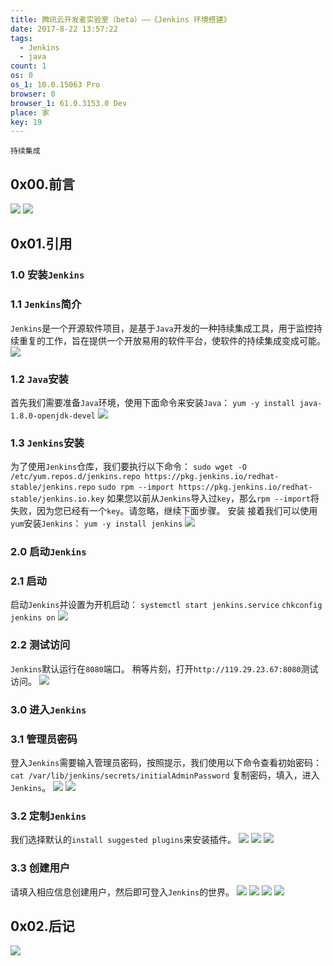 ```yaml
---
title: 腾讯云开发者实验室（beta）——《Jenkins 环境搭建》
date: 2017-8-22 13:57:22
tags:
  - Jenkins
  - java
count: 1
os: 0
os_1: 10.0.15063 Pro
browser: 0
browser_1: 61.0.3153.0 Dev
place: 家
key: 19
---
```

    持续集成
<!-- more -->
## 0x00.前言
![](https://i1.yuangezhizao.cn/Win-10/20170822135216.jpg!webp)
![](https://i1.yuangezhizao.cn/Win-10/20170822135949.jpg!webp)
## 0x01.引用
### 1.0 安装`Jenkins`
### 1.1 `Jenkins`简介
`Jenkins`是一个开源软件项目，是基于`Java`开发的一种持续集成工具，用于监控持续重复的工作，旨在提供一个开放易用的软件平台，使软件的持续集成变成可能。
![](https://i1.yuangezhizao.cn/Win-10/20170822140043.jpg!webp)
### 1.2 `Java`安装
首先我们需要准备`Java`环境，使用下面命令来安装`Java`：
`yum -y install java-1.8.0-openjdk-devel`
![](https://i1.yuangezhizao.cn/Win-10/20170822140523.jpg!webp)

### 1.3 `Jenkins`安装
为了使用`Jenkins`仓库，我们要执行以下命令：
`sudo wget -O /etc/yum.repos.d/jenkins.repo https://pkg.jenkins.io/redhat-stable/jenkins.repo`
`sudo rpm --import https://pkg.jenkins.io/redhat-stable/jenkins.io.key`
如果您以前从`Jenkins`导入过`key`，那么`rpm --import`将失败，因为您已经有一个`key`。请忽略，继续下面步骤。
安装
接着我们可以使用`yum`安装`Jenkins`：
`yum -y install jenkins`
![](https://i1.yuangezhizao.cn/Win-10/20170822141145.jpg!webp)

### 2.0 启动`Jenkins`
### 2.1 启动
启动`Jenkins`并设置为开机启动：
`systemctl start jenkins.service`
`chkconfig jenkins on`
![](https://i1.yuangezhizao.cn/Win-10/20170822141316.jpg!webp)
### 2.2 测试访问
`Jenkins`默认运行在`8080`端口。
稍等片刻，打开`http://119.29.23.67:8080`测试访问。
![](https://i1.yuangezhizao.cn/Win-10/20170822141355.jpg!webp)

### 3.0 进入`Jenkins`
### 3.1 管理员密码
登入`Jenkins`需要输入管理员密码，按照提示，我们使用以下命令查看初始密码：
`cat /var/lib/jenkins/secrets/initialAdminPassword`
复制密码，填入，进入`Jenkins`。
![](https://i1.yuangezhizao.cn/Win-10/20170822141632.jpg!webp)
![](https://i1.yuangezhizao.cn/Win-10/20170822141829.jpg!webp)
### 3.2 定制`Jenkins`
我们选择默认的`install suggested plugins`来安装插件。
![](https://i1.yuangezhizao.cn/Win-10/20170822141924.jpg!webp)
![](https://i1.yuangezhizao.cn/Win-10/20170822142031.jpg!webp)
![](https://i1.yuangezhizao.cn/Win-10/20170822142242.jpg!webp)
### 3.3 创建用户
请填入相应信息创建用户，然后即可登入`Jenkins`的世界。
![](https://i1.yuangezhizao.cn/Win-10/20170822142324.jpg!webp)
![](https://i1.yuangezhizao.cn/Win-10/20170822142456.jpg!webp)
![](https://i1.yuangezhizao.cn/Win-10/20170822142602.jpg!webp)
![](https://i1.yuangezhizao.cn/Win-10/20170822142640.jpg!webp)

## 0x02.后记
![](https://i1.yuangezhizao.cn/Win-10/20170822142657.jpg!webp)

